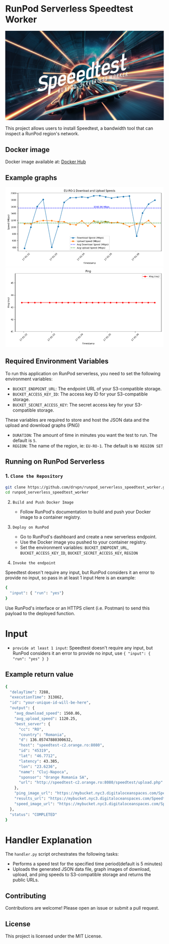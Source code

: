# RunPod Serverless Speedtest Worker

![Banner](resources/Banner.png)

This project allows users to install Speedtest, a bandwidth tool that can inspect a RunPod region's network.

## Docker image

Docker image available at: [Docker Hub](https://hub.docker.com/r/drvpn/runpod_serverless_speedtest_worker)

## Example graphs

![Example Speed Graph](resources/EU-RO-1_speed_test_speed_20240617_013652.png) ![Example PING Graph](resources/EU-RO-1_speed_test_ping_20240617_013652.png)

## Required Environment Variables

To run this application on RunPod serverless, you need to set the following environment variables:

- `BUCKET_ENDPOINT_URL`: The endpoint URL of your S3-compatible storage.
- `BUCKET_ACCESS_KEY_ID`: The access key ID for your S3-compatible storage.
- `BUCKET_SECRET_ACCESS_KEY`: The secret access key for your S3-compatible storage.

These variables are required to store and host the JSON data and the upload and download graphs (PNG)

- `DURATION`: The amount of time in minutes you want the test to run.  The default is `5`.
- `REGION`: The name of the region, ie: `EU-RO-1`.  The default is `NO REGION SET`

## Running on RunPod Serverless

### 1. `Clone the Repository`

```sh
git clone https://github.com/drvpn/runpod_serverless_speedtest_worker.git
cd runpod_serverless_speedtest_worker
```

2. `Build and Push Docker Image`
   - Follow RunPod's documentation to build and push your Docker image to a container registry.

3. `Deploy on RunPod`
   - Go to RunPod's dashboard and create a new serverless endpoint.
   - Use the Docker image you pushed to your container registry.
   - Set the environment variables: `BUCKET_ENDPOINT_URL`, `BUCKET_ACCESS_KEY_ID`, `BUCKET_SECRET_ACCESS_KEY`, `REGION`

4. `Invoke the endpoint`

Speedtest doesn't require any input, but RunPod considers it an error to provide no input, so pass in at least 1 input Here is an example:

```sh
{
  "input": { "run": "yes"}
}
```


Use RunPod's interface or an HTTPS client (i.e. Postman) to send this payload to the deployed function.

# Input
- `provide at least 1 input`: Speedtest doesn't require any input, but RunPod considers it an error to provide no input, use `{ "input": { "run": "yes" } }`

## Example return value
```sh
{
  "delayTime": 7288,
  "executionTime": 313862,
  "id": "your-unique-id-will-be-here",
  "output": {
    "avg_download_speed": 1560.86,
    "avg_upload_speed": 1120.25,
    "best_server": {
      "cc": "RO",
      "country": "Romania",
      "d": 136.05747880300632,
      "host": "speedtest-c2.orange.ro:8080",
      "id": "45319",
      "lat": "46.7712",
      "latency": 43.385,
      "lon": "23.6236",
      "name": "Cluj-Napoca",
      "sponsor": "Orange Romania SA",
      "url": "http://speedtest-c2.orange.ro:8080/speedtest/upload.php"
    },
    "ping_image_url": "https://mybucket.nyc3.digitaloceanspaces.com/Speedtest/EU-RO-1_speed_test_ping_20240617_013652.png",
    "results_url": "https://mybucket.nyc3.digitaloceanspaces.com/Speedtest/EU-RO-1_speed_test_results_20240617_013652.json",
    "speed_image_url": "https://mybucket.nyc3.digitaloceanspaces.com/Speedtest/EU-RO-1_speed_test_speed_20240617_013652.png"
  },
  "status": "COMPLETED"
}
```

# Handler Explanation

The `handler.py` script orchestrates the following tasks:

- Performs a speed test for the specified time period(default is 5 minutes)
- Uploads the generated JSON data file, graph images of download, upload, and ping speeds to S3-compatible storage and returns the public URLs.

## Contributing

Contributions are welcome! Please open an issue or submit a pull request.

## License

This project is licensed under the MIT License.

